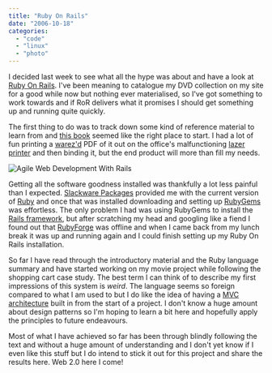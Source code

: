 ```yaml
---
title: "Ruby On Rails"
date: "2006-10-18"
categories: 
  - "code"
  - "linux"
  - "photo"
---
```


I decided last week to see what all the hype was about and have a look at [Ruby On Rails](http://rubyonrails.org/). I've been meaning to catalogue my DVD collection on my site for a good while now but nothing ever materialised, so I've got something to work towards and if RoR delivers what it promises I should get something up and running quite quickly.

The first thing to do was to track down some kind of reference material to learn from and [this book](http://www.amazon.co.uk/dp/097669400X?tag=sickbiscuitco-21) seemed like the right place to start. I had a lot of fun printing a [warez'd](http://www.urbandictionary.com/define.php?term=warez) PDF of it out on the office's malfunctioning [lazer printer](http://h10010.www1.hp.com/wwpc/uk/en/sm/WF06b/5043-5047-5051-5051-326389-326399-761853.html) and then binding it, but the end product will more than fill my needs.

![Agile Web Development With Rails](/wp-content/uploads/2006/10/agile_web-scaled.jpg)

Getting all the software goodness installed was thankfully a lot less painful than I expected. [Slackware Packages](http://packages.slackware.it/) provided me with the current version of [Ruby](http://www.ruby-lang.org/en/) and once that was installed downloading and setting up [RubyGems](http://rubygems.org/) was effortless. The only problem I had was using RubyGems to install the [Rails framework](http://www.rubyonrails.org/), but after scratching my head and googling like a fiend I found out that [RubyForge](http://rubyforge.org/) was offline and when I came back from my lunch break it was up and running again and I could finish setting up my Ruby On Rails installation.

So far I have read through the introductory material and the Ruby language summary and have started working on my movie project while following the shopping cart case study. The best term I can think of to describe my first impressions of this system is _weird_. The language seems so foreign compared to what I am used to but I do like the idea of having a [MVC architecture](http://en.wikipedia.org/wiki/Model-view-controller) built in from the start of a project. I don't know a huge amount about design patterns so I'm hoping to learn a bit here and hopefully apply the principles to future endeavours.

Most of what I have achieved so far has been through blindly following the text and without a huge amount of understanding and I don't yet know if I even like this stuff but I do intend to stick it out for this project and share the results here. Web 2.0 here I come!
